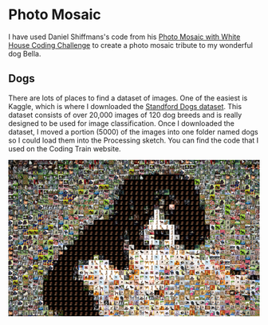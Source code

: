 # Photo Mosaic

I have used Daniel Shiffmans's code from his [Photo Mosaic with White House Coding Challenge](https://thecodingtrain.com/challenges/49-photo-mosaic-with-white-house-social-media-images)
to create a photo mosaic tribute to my wonderful dog Bella.

## Dogs

There are lots of places to find a dataset of images.  One of the easiest is Kaggle, which is where I downloaded the [Standford Dogs dataset](https://www.kaggle.com/datasets/jessicali9530/stanford-dogs-dataset).  This dataset consists of over 20,000 images of 120 dog breeds and is really designed to be used for image classification.  Once I downloaded the dataset, I moved a portion (5000) of the images into one folder named dogs so I could load them into the Processing sketch.  You can find the code that I used on the Coding Train website.


![](assets/bella.png)